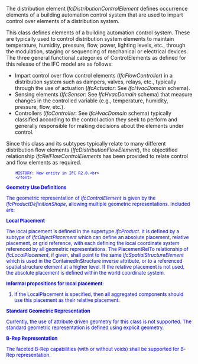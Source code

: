 ﻿The distribution element _IfcDistributionControlElement_ defines occurrence elements of a building automation control system that are used to impart control over elements of a distribution system.

This class defines elements of a building automation control system. These are typically used to control distribution system elements to maintain temperature, humidity, pressure, flow, power, lighting levels, etc., through the modulation, staging or sequencing of mechanical or electrical devices. The three general functional categories of ControlElements as defined for this release of the IFC model are as follows:

* Impart control over flow control elements (_IfcFlowController_) in a distribution system such as dampers, valves, relays, etc., typically through the use of actuation (_IfcActuator_: See _IfcHvacDomain_ schema).
* Sensing elements (_IfcSensor_: See _IfcHvacDomain_ schema) that measure changes in the controlled variable (e.g., temperature, humidity, pressure, flow, etc.).
* Controllers (_IfcController_: See _IfcHvacDomain_ schema) typically classified according to the control action they seek to perform and generally responsible for making decisions about the elements under control.

Since this class and its subtypes typically relate to many different distribution flow elements (_IfcDistributionFlowElement_), the objectified relationship _IfcRelFlowControlElements_ has been provided to relate control and flow elements as required.

> <font color="#0000ff" size="-1">
    	HISTORY: New entity in IFC R2.0.<br>
    	</font>

**Geometry Use Definitions**

The geometric representation of _IfcControlElement_ is given by the _IfcProductDefinitionShape_, allowing multiple geometric representations. Included are:

**Local Placement**

The local placement is defined in the supertype _IfcProduct_. It is defined by a subtype of _IfcObjectPlacement_ which can define an absolute placement, relative placement, or grid reference, with each defining the local coordinate system referenced by all geometric representations. The PlacementRelTo relationship of _IfcLocalPlacement_, if given, shall point to the same _IfcSpatialStructureElement_ which is used in the ContainedInStructure inverse attribute, or to a referenced spatial structure element at a higher level. If the relative placement is not used, the absolute placement is defined within the world coordinate system.

**Informal propositions for local placement**:

1. If the LocalPlacement is specified, then all aggregated components should use this placement as their relative placement.

**Standard Geometric Representation**

Currently, the use of attribute driven geometry for this class is not supported. The standard geometric representation is defined using explicit geometry.

**B-Rep Representation**

The faceted B-Rep capabilities (with or without voids) shall be supported for B-Rep representation.
